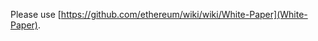 <!-- TITLE: Ethereum White Paper -->

Please use [https://github.com/ethereum/wiki/wiki/White-Paper](White-Paper).
